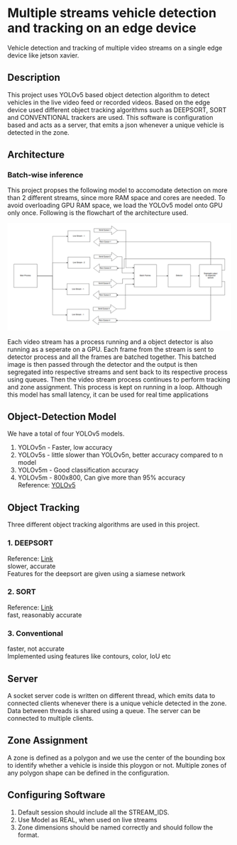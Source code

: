 # Multiple streams vehicle detection and tracking on an edge device
Vehicle detection and tracking of multiple video streams on a single edge device like jetson xavier.

## Description
This project uses YOLOv5 based object detection algorithm to detect vehicles in the live video feed or recorded videos. Based on the edge device used different object tracking algorithms such as DEEPSORT, SORT and CONVENTIONAL trackers are used. This software is configuration based and acts as a server, that emits a json whenever a unique vehicle is detected in the zone. 

## Architecture

### Batch-wise inference
This project propses the following model to accomodate detection on more than 2 different streams, since more RAM space and cores are needed. To avoid overloading GPU RAM space, we load the YOLOv5 model onto GPU only once. Following is the flowchart of the architecture used.

![Batch-wise Inference Architecture](/models/batch-arch.png)

Each video stream has a process running and a object detector is also running as a seperate on a GPU. Each frame from the stream is sent to detector process and all the frames are batched together. This batched image is then passed through the detector and the output is then segregated into respective streams and sent back to its respective process using queues. Then the video stream process continues to perform tracking and zone assignment. This process is kept on running in a loop. Although this model has small latency, it can be used for real time applications

## Object-Detection Model
We have a total of four YOLOv5 models.
1. YOLOv5n - Faster, low accuracy
2. YOLOv5s - little slower than YOLOv5n, better accuracy compared to n model
3. YOLOv5m - Good classification accuracy
4. YOLOv5m - 800x800, Can give more than 95% accuracy<br>
Reference: [YOLOv5](https://github.com/ultralytics/yolov5)


## Object Tracking
Three different object tracking algorithms are used in this project.
### 1. DEEPSORT
Reference: [Link](https://github.com/nwojke/deep_sort)<br>
slower, accurate <br>
Features for the deepsort are given using a siamese network<br>
### 2. SORT
Reference: [Link](https://github.com/abewley/sort)<br>
fast, reasonably accurate<br>
### 3. Conventional
faster, not accurate<br>
Implemented using features like contours, color, IoU etc<br>

## Server
A socket server code is written on different thread, which emits data to connected clients whenever there is a unique vehicle 
detected in the zone. Data between threads is shared using a queue. The server can be connected to multiple clients.

## Zone Assignment
A zone is defined as a polygon and we use the center of the bounding box to identify whether a vehicle is inside this ploygon or not.
Multiple zones of any polygon shape can be defined in the configuration.

## Configuring Software
1. Default session should include all the STREAM_IDS.
2. Use Model as REAL, when used on live streams
3. Zone dimensions should be named correctly and should follow the format.
